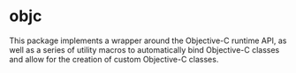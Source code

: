 # objc

This package implements a wrapper around the Objective-C runtime API, as well
as a series of utility macros to automatically bind Objective-C classes and
allow for the creation of custom Objective-C classes.
